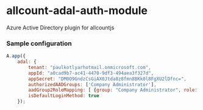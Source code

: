 # allcount-adal-auth-module
Azure Active Directory plugin for allcountjs


### Sample configuration
```javascript
A.app({
    adal: {
        tenant: "paulkotlyarhotmail.onmicrosoft.com",  
        appId: "a0cad9b7-ac41-4470-9df3-494aea3f327d",
        appSecret: "DM0O9GndzCsGiAX0Jtda8z8fmn8BKk0l8FgXU2lDfnc=",
        authorizedAADGroups: ['Company Administrator'],
        aadGroup2RoleMapping: [ {group: "Company Administrator", role: "admin"}, {group: "allcountmanagers", role: "manager"}],
        isDefaultLoginMethod: true
    });
```

